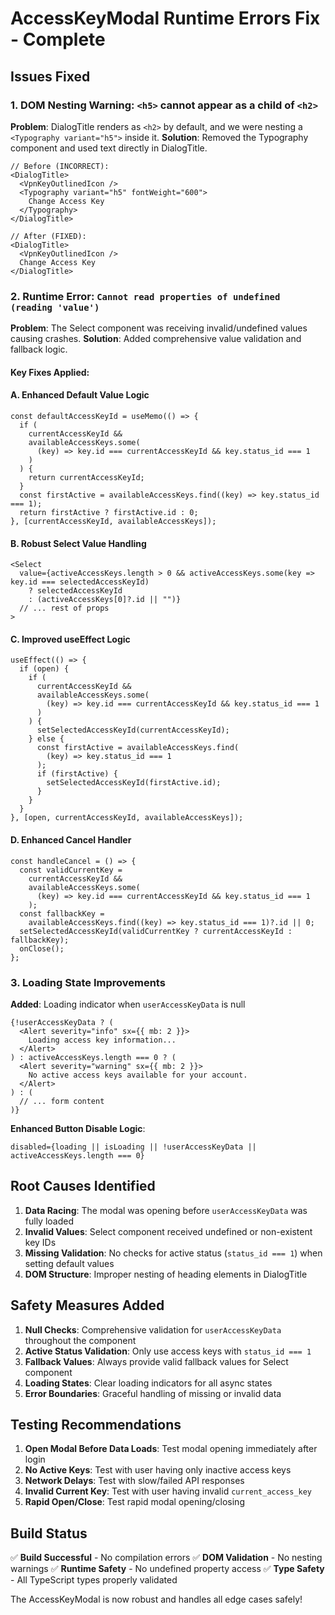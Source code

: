 # AccessKeyModal Runtime Errors Fix - Complete

## Issues Fixed

### 1. **DOM Nesting Warning**: `<h5>` cannot appear as a child of `<h2>`

**Problem**: DialogTitle renders as `<h2>` by default, and we were nesting a `<Typography variant="h5">` inside it.
**Solution**: Removed the Typography component and used text directly in DialogTitle.

```tsx
// Before (INCORRECT):
<DialogTitle>
  <VpnKeyOutlinedIcon />
  <Typography variant="h5" fontWeight="600">
    Change Access Key
  </Typography>
</DialogTitle>

// After (FIXED):
<DialogTitle>
  <VpnKeyOutlinedIcon />
  Change Access Key
</DialogTitle>
```

### 2. **Runtime Error**: `Cannot read properties of undefined (reading 'value')`

**Problem**: The Select component was receiving invalid/undefined values causing crashes.
**Solution**: Added comprehensive value validation and fallback logic.

#### Key Fixes Applied:

#### A. **Enhanced Default Value Logic**

```tsx
const defaultAccessKeyId = useMemo(() => {
  if (
    currentAccessKeyId &&
    availableAccessKeys.some(
      (key) => key.id === currentAccessKeyId && key.status_id === 1
    )
  ) {
    return currentAccessKeyId;
  }
  const firstActive = availableAccessKeys.find((key) => key.status_id === 1);
  return firstActive ? firstActive.id : 0;
}, [currentAccessKeyId, availableAccessKeys]);
```

#### B. **Robust Select Value Handling**

```tsx
<Select
  value={activeAccessKeys.length > 0 && activeAccessKeys.some(key => key.id === selectedAccessKeyId)
    ? selectedAccessKeyId
    : (activeAccessKeys[0]?.id || "")}
  // ... rest of props
>
```

#### C. **Improved useEffect Logic**

```tsx
useEffect(() => {
  if (open) {
    if (
      currentAccessKeyId &&
      availableAccessKeys.some(
        (key) => key.id === currentAccessKeyId && key.status_id === 1
      )
    ) {
      setSelectedAccessKeyId(currentAccessKeyId);
    } else {
      const firstActive = availableAccessKeys.find(
        (key) => key.status_id === 1
      );
      if (firstActive) {
        setSelectedAccessKeyId(firstActive.id);
      }
    }
  }
}, [open, currentAccessKeyId, availableAccessKeys]);
```

#### D. **Enhanced Cancel Handler**

```tsx
const handleCancel = () => {
  const validCurrentKey =
    currentAccessKeyId &&
    availableAccessKeys.some(
      (key) => key.id === currentAccessKeyId && key.status_id === 1
    );
  const fallbackKey =
    availableAccessKeys.find((key) => key.status_id === 1)?.id || 0;
  setSelectedAccessKeyId(validCurrentKey ? currentAccessKeyId : fallbackKey);
  onClose();
};
```

### 3. **Loading State Improvements**

**Added**: Loading indicator when `userAccessKeyData` is null

```tsx
{!userAccessKeyData ? (
  <Alert severity="info" sx={{ mb: 2 }}>
    Loading access key information...
  </Alert>
) : activeAccessKeys.length === 0 ? (
  <Alert severity="warning" sx={{ mb: 2 }}>
    No active access keys available for your account.
  </Alert>
) : (
  // ... form content
)}
```

**Enhanced Button Disable Logic**:

```tsx
disabled={loading || isLoading || !userAccessKeyData || activeAccessKeys.length === 0}
```

## Root Causes Identified

1. **Data Racing**: The modal was opening before `userAccessKeyData` was fully loaded
2. **Invalid Values**: Select component received undefined or non-existent key IDs
3. **Missing Validation**: No checks for active status (`status_id === 1`) when setting default values
4. **DOM Structure**: Improper nesting of heading elements in DialogTitle

## Safety Measures Added

1. **Null Checks**: Comprehensive validation for `userAccessKeyData` throughout the component
2. **Active Status Validation**: Only use access keys with `status_id === 1`
3. **Fallback Values**: Always provide valid fallback values for Select component
4. **Loading States**: Clear loading indicators for all async states
5. **Error Boundaries**: Graceful handling of missing or invalid data

## Testing Recommendations

1. **Open Modal Before Data Loads**: Test modal opening immediately after login
2. **No Active Keys**: Test with user having only inactive access keys
3. **Network Delays**: Test with slow/failed API responses
4. **Invalid Current Key**: Test with user having invalid `current_access_key`
5. **Rapid Open/Close**: Test rapid modal opening/closing

## Build Status

✅ **Build Successful** - No compilation errors
✅ **DOM Validation** - No nesting warnings
✅ **Runtime Safety** - No undefined property access
✅ **Type Safety** - All TypeScript types properly validated

The AccessKeyModal is now robust and handles all edge cases safely!
